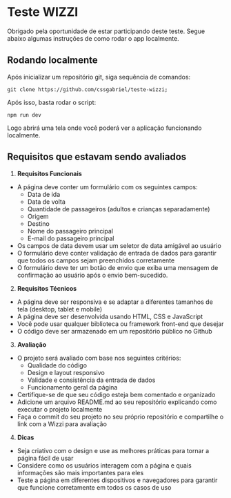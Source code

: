 # Teste WIZZI

Obrigado pela oportunidade de estar participando deste teste. Segue abaixo algumas instruções de como rodar o app localmente.

## Rodando localmente

Após inicializar um repositório git, siga sequência de comandos:

```
git clone https://github.com/cssgabriel/teste-wizzi;
```

Após isso, basta rodar o script:

```
npm run dev
```

Logo abrirá uma tela onde você poderá ver a aplicação funcionando localmente.

## Requisitos que estavam sendo avaliados

1. **Requisitos Funcionais**

- A página deve conter um formulário com os seguintes campos:
  - Data de ida
  - Data de volta
  - Quantidade de passageiros (adultos e crianças separadamente)
  - Origem
  - Destino
  - Nome do passageiro principal
  - E-mail do passageiro principal
- Os campos de data devem usar um seletor de data amigável ao usuário
- O formulário deve conter validação de entrada de dados para garantir que todos os campos sejam preenchidos corretamente
- O formulário deve ter um botão de envio que exiba uma mensagem de confirmação ao usuário após o envio bem-sucedido.

2. **Requisitos Técnicos**

- A página deve ser responsiva e se adaptar a diferentes tamanhos de tela (desktop, tablet e mobile)
- A página deve ser desenvolvida usando HTML, CSS e JavaScript
- Você pode usar qualquer biblioteca ou framework front-end que desejar
- O código deve ser armazenado em um repositório público no Github

3. **Avaliação**

- O projeto será avaliado com base nos seguintes critérios:
  - Qualidade do código
  - Design e layout responsivo
  - Validade e consistência da entrada de dados
  - Funcionamento geral da página
- Certifique-se de que seu código esteja bem comentado e organizado
- Adicione um arquivo README.md ao seu repositório explicando como executar o projeto localmente
- Faça o commit do seu projeto no seu próprio repositório e compartilhe o link com a Wizzi para avaliação

4. **Dicas**

- Seja criativo com o design e use as melhores práticas para tornar a página fácil de usar
- Considere como os usuários interagem com a página e quais informações são mais importantes para eles
- Teste a página em diferentes dispositivos e navegadores para garantir que funcione corretamente em todos os casos de uso
